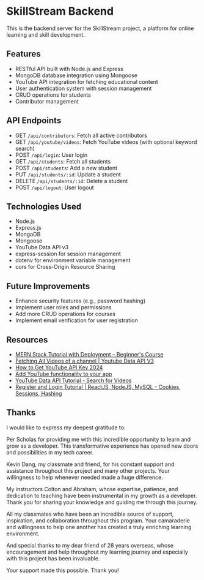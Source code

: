 # SkillStream Backend

This is the backend server for the SkillStream project, a platform for online learning and skill development.

## Features

- RESTful API built with Node.js and Express
- MongoDB database integration using Mongoose
- YouTube API integration for fetching educational content
- User authentication system with session management
- CRUD operations for students
- Contributor management

## API Endpoints

- GET `/api/contributors`: Fetch all active contributors
- GET `/api/youtube/videos`: Fetch YouTube videos (with optional keyword search)
- POST `/api/login`: User login
- GET `/api/students`: Fetch all students
- POST `/api/students`: Add a new student
- PUT `/api/students/:id`: Update a student
- DELETE `/api/students/:id`: Delete a student
- POST `/api/logout`: User logout

## Technologies Used

- Node.js
- Express.js
- MongoDB
- Mongoose
- YouTube Data API v3
- express-session for session management
- dotenv for environment variable management
- cors for Cross-Origin Resource Sharing

## Future Improvements

- Enhance security features (e.g., password hashing)
- Implement user roles and permissions
- Add more CRUD operations for courses
- Implement email verification for user registration

## Resources

- [MERN Stack Tutorial with Deployment – Beginner's Course](https://www.youtube.com/watch?v=O3BUHwfHf84)
- [Fetching All Videos of a channel | Youtube Data API V3](https://www.youtube.com/watch?v=DuudSp4sHmg)
- [How to Get YouTube API Key 2024](https://www.youtube.com/watch?v=LLAZUTbc97I)
- [Add YouTube functionality to your app](https://developers.google.com/youtube/v3)
- [YouTube Data API Tutorial - Search for Videos](https://www.youtube.com/watch?app=desktop&v=QY8dhl1EQfI)
- [Register and Login Tutorial | ReactJS, NodeJS, MySQL - Cookies, Sessions, Hashing](https://www.youtube.com/watch?v=sTHWNPVNvm8&t=381s)

## Thanks

I would like to express my deepest gratitude to:

Per Scholas for providing me with this incredible opportunity to learn and grow as a developer. This transformative experience has opened new doors and possibilities in my tech career.

Kevin Dang, my classmate and friend, for his constant support and assistance throughout this project and many other projects. Your willingness to help whenever needed made a huge difference.

My instructors Colton and Abraham, whose expertise, patience, and dedication to teaching have been instrumental in my growth as a developer. Thank you for sharing your knowledge and guiding me through this journey.

All my classmates who have been an incredible source of support, inspiration, and collaboration throughout this program. Your camaraderie and willingness to help one another has created a truly enriching learning environment.

And special thanks to my dear friend of 28 years overseas, whose encouragement and help throughout my learning journey and especially with this project has been invaluable.

Your support made this possible. Thank you!
